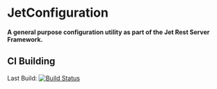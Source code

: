 # JetConfiguration
<b> A general purpose configuration utility as part of the Jet Rest Server Framework. </b>

## CI Building
Last Build: [![Build Status](https://jenkins.codetector.cn/buildStatus/icon?job=Jet-Configuration)](https://jenkins.codetector.cn/job/Jet-Configuration)